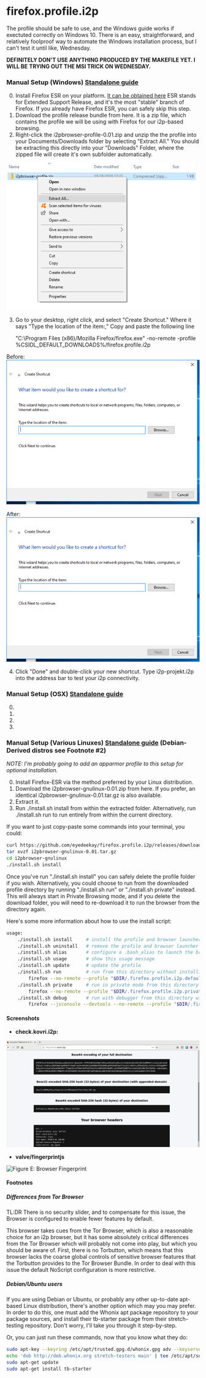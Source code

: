 # firefox.profile.i2p

The profile should be safe to use, and the Windows guide works if exectuted
correctly on Windows 10. There is an easy, straightforward, and relatively
foolproof way to automate the Windows installation process, but I can't test it
until like, Wednesday.

**DEFINITELY DON'T USE ANYTHING PRODUCED BY THE MAKEFILE YET. I WILL BE**
**TRYING OUT THE MSI TRICK ON WEDNESDAY.**

### Manual Setup (Windows) [Standalone guide](WINDOWS.md)

  0. Install Firefox ESR on your platform. [It can be obtained here](https://www.mozilla.org/en-US/firefox/organizations/)
  ESR stands for Extended Support Release, and it's the most "stable" branch of
  Firefox. If you already have Firefox ESR, you can safely skip this step.
  1. Download the profile release bundle from here. It is a zip file, which
  contains the profile we will be using with Firefox for our i2p-based browsing.
  2. Right-click the i2pbrowser-profile-0.01.zip and unzip the the profile into your
  Documents/Downloads folder by selecting "Extract All." You should be
  extracting this directly into your "Downloads" Folder, where the zipped file
  will create it's own subfolder automatically.

![Figure A: Extract All](images/extractall.png)

  3. Go to your desktop, right click, and select "Create Shortcut." Where it
  says "Type the location of the item:," Copy and paste the following line

        "C:\Program Files (x86)/Mozilla Firefox/firefox.exe" -no-remote -profile %CSIDL_DEFAULT_DOWNLOADS%/firefox.profile.i2p

Before:
![Figure B: Create Shortcut](images/shortcut.png)

After:
![Figure C: Create Shortcut](images/shortcut.png)

  4. Click "Done" and double-click your new shortcut. Type i2p-projekt.i2p into
  the address bar to test your i2p connectivity.

### Manual Setup (OSX) [Standalone guide](MACOSX.md)

  0.
  1.
  2.
  3.

### Manual Setup (Various Linuxes) [Standalone guide](LINUX.md) (Debian-Derived distros see Footnote #2)

*NOTE: I'm probably going to add an apparmor profile to this setup for optional*
*installation.*

  0. Install Firefox-ESR via the method preferred by your Linux distribution.
  1. Download the i2pbrowser-gnulinux-0.01.zip from here. If you prefer, an identical
  i2pbrowser-gnulinux-0.01.tar.gz is also available.
  2. Extract it.
  3. Run ./install.sh install from within the extracted folder. Alternatively,
  run ./install.sh run to run entirely from within the current directory.

If you want to just copy-paste some commands into your terminal, you could:

```sh
curl https://github.com/eyedeekay/firefox.profile.i2p/releases/download/current/i2pbrowser-gnulinux-0.01.tar.gz --output i2pbrowser-gnulinux-0.01.tar.gz
tar xvzf i2pbrowser-gnulinux-0.01.tar.gz
cd i2pbrowser-gnulinux
./install.sh install
```

Once you've run "./install.sh install" you can safely delete the profile folder
if you wish. Alternatively, you could choose to run from the downloaded profile
directory by running "./install.sh run" or "./install.sh private" instead. This
will always start in Private Browsing mode, and if you delete the download
folder, you will need to re-download it to run the browser from the directory
again.

Here's some more information about how to use the install script:

```sh
usage:
    ./install.sh install     # install the profile and browser launcher
    ./install.sh uninstall   # remove the profile and browser launcher
    ./install.sh alias       # configure a .bash_alias to launch the browser
    ./install.sh usage       # show this usage message
    ./install.sh update      # update the profile
    ./install.sh run         # run from this directory without installing
        firefox --no-remote --profile "$DIR/.firefox.profile.i2p.default" about:blank $1
    ./install.sh private     # run in private mode from this directory without installing
        firefox --no-remote --profile "$DIR/.firefox.profile.i2p.private" --private about:blank $1
    ./install.sh debug       # run with debugger from this directory without installing
        firefox --jsconsole --devtools --no-remote --profile "$DIR/.firefox.profile.i2p.debug" --private about:blank $1
```

#### Screenshots

  * **check.kovri.i2p:**

![Figure D: check.kovri.i2p results](images/firefox.profile.i2p.png)

  * **valve/fingerprintjs**

![Figure E: Browser Fingerprint](images/firefox.profile.i2p.fingerprint.png)

#### Footnotes

##### Differences from Tor Browser

TL:DR There is no security slider, and to compensate for this issue, the Browser
is configured to enable fewer features by default.

This browser takes cues from the Tor Browser, which is also a reasonable choice
for an i2p browser, but it has some absolutely critical differences from the Tor
Browser which will probably not come into play, but which you should be aware
of. First, there is no Torbutton, which means that this browser lacks the coarse
global controls of sensitive browser features that the Torbutton provides to the
Tor Browser Bundle. In order to deal with this issue the default NoScript
configuration is more restrictive.

##### Debian/Ubuntu users

If you are using Debian or Ubuntu, or probably any other up-to-date apt-based
Linux distribution, there's another option which may you may prefer. In order to
do this, one must add the Whonix apt package repository to your package sources,
and install their tb-starter package from their stretch-testing repository.
Don't worry, I'll take you through it step-by-step.

Or, you can just run these commands, now that you know what they do:

```sh
sudo apt-key --keyring /etc/apt/trusted.gpg.d/whonix.gpg adv --keyserver hkp://ipv4.pool.sks-keyservers.net:80 --recv-keys 916B8D99C38EAF5E8ADC7A2A8D66066A2EEACCDA
echo 'deb http://deb.whonix.org stretch-testers main' | tee /etc/apt/sources.list.d/whonix-testing.list # apt-transport-* season to taste
sudo apt-get update
sudo apt-get install tb-starter
```
